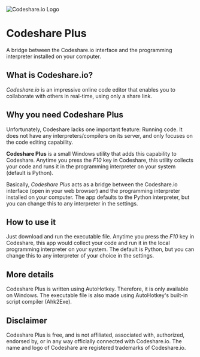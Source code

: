 ![Codeshare.io Logo](https://codeshare.io/-/img/codeshare-logo-small.svg)
# Codeshare Plus
A bridge between the Codeshare.io interface and the programming interpreter installed on your computer.

## What is Codeshare.io?
*Codeshare.io* is an impressive online code editor that enables you to collaborate with others in real-time, using only a share link.

## Why you need Codeshare Plus
Unfortunately, Codeshare lacks one important feature: Running code. It does not have any interpreters/compilers on its server, and only focuses on the code editing capability.

**Codeshare Plus** is a small Windows utility that adds this capability to Codeshare. Anytime you press the *F10* key in Codeshare, this utility collects your code and runs it in the programming interpreter on your system (default is Python).

Basically, *Codeshare Plus* acts as a bridge between the Codeshare.io interface (open in your web browser) and the programming interpreter installed on your computer. The app defaults to the Python interpreter, but you can change this to any interpreter in the settings.

## How to use it
Just download and run the executable file. Anytime you press the *F10* key in Codeshare, this app would collect your code and run it in the local programming interpreter on your system. The default is Python, but you can change this to any interpreter of your choice in the settings.

## More details
Codeshare Plus is written using AutoHotkey. Therefore, it is only available on Windows. The executable file is also made using AutoHotkey's built-in script compiler (Ahk2Exe).

## Disclaimer
Codeshare Plus is free, and is not affiliated, associated with, authorized, endorsed by, or in any way officially connected with Codeshare.io. The name and logo of Codeshare are registered trademarks of Codeshare.io.
